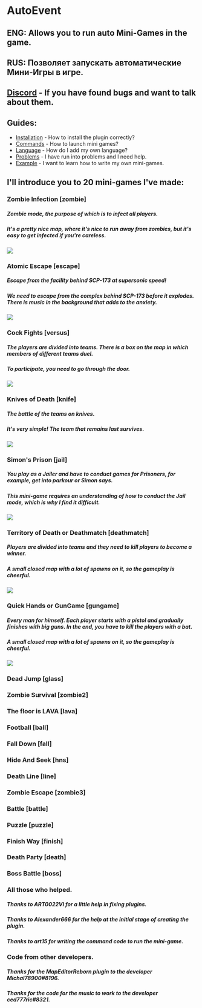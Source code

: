 # AutoEvent
## ENG: Allows you to run auto Mini-Games in the game.
## RUS: Позволяет запускать автоматические Мини-Игры в игре.
## [Discord](https://discord.gg/Bu7ZsKsbjP) - If you have found bugs and want to talk about them.
## Guides:
 - [Installation](https://github.com/KoT0XleB/AutoEvent-Exiled/blob/main/Docs/Installation.md) - How to install the plugin correctly?
 - [Commands](https://github.com/KoT0XleB/AutoEvent-Exiled/blob/main/Docs/Commands.md) - How to launch mini games?
 - [Language](https://github.com/KoT0XleB/AutoEvent-Exiled/blob/main/Docs/Language.md) - How do I add my own language?
 - [Problems](https://github.com/KoT0XleB/AutoEvent-Exiled/blob/main/Docs/Problem.md) - I have run into problems and I need help.
 - [Example](https://github.com/KoT0XleB/AutoEvent-Exiled/blob/main/Docs/Example.md) - I want to learn how to write my own mini-games.
##
## I'll introduce you to 20 mini-games I've made:

### Zombie Infection [zombie]
##### Zombie mode, the purpose of which is to infect all players. 
##### It's a pretty nice map, where it's nice to run away from zombies, but it's easy to get infected if you're careless.
![](https://github.com/swdmeow/AutoEvent-Exiled/blob/main/Photos/Zombie.png)

### Atomic Escape [escape]
##### Escape from the facility behind SCP-173 at supersonic speed!
##### We need to escape from the complex behind SCP-173 before it explodes. There is music in the background that adds to the anxiety.
![](https://github.com/swdmeow/AutoEvent-Exiled/blob/main/Photos/Escape.png)

### Cock Fights [versus]
##### The players are divided into teams. There is a box on the map in which members of different teams duel.
##### To participate, you need to go through the door.
![](https://github.com/swdmeow/AutoEvent-Exiled/blob/main/Photos/Duel.png)

### Knives of Death [knife]
##### The battle of the teams on knives.
##### It's very simple! The team that remains last survives.
![](https://github.com/swdmeow/AutoEvent-Exiled/blob/main/Photos/Knife.png)

### Simon's Prison [jail]
##### You play as a Jailer and have to conduct games for Prisoners, for example, get into parkour or Simon says.
##### This mini-game requires an understanding of how to conduct the Jail mode, which is why I find it difficult.
![](https://github.com/swdmeow/AutoEvent-Exiled/blob/main/Photos/Jail.png)

### Territory of Death or Deathmatch [deathmatch]
##### Players are divided into teams and they need to kill players to become a winner.
##### A small closed map with a lot of spawns on it, so the gameplay is cheerful.
![](https://github.com/swdmeow/AutoEvent-Exiled/blob/main/Photos/Deathmatch.png)

### Quick Hands or GunGame [gungame]
##### Every man for himself. Each player starts with a pistol and gradually finishes with big guns. In the end, you have to kill the players with a bat.
##### A small closed map with a lot of spawns on it, so the gameplay is cheerful.
![](https://github.com/swdmeow/AutoEvent-Exiled/blob/main/Photos/GunGame.png)

### Dead Jump [glass]

### Zombie Survival [zombie2]

### The floor is LAVA [lava]

### Football [ball]

### Fall Down [fall]

### Hide And Seek [hns]

### Death Line [line]

### Zombie Escape [zombie3]

### Battle [battle]

### Puzzle [puzzle]

### Finish Way [finish]

### Death Party [death]

### Boss Battle [boss]

### All those who helped.
##### Thanks to ART0022VI for a little help in fixing plugins.
##### Thanks to Alexander666 for the help at the initial stage of creating the plugin.
##### Thanks to art15 for writing the command code to run the mini-game.

### Code from other developers.
##### Thanks for the MapEditorReborn plugin to the developer Michal78900#8196.
##### Thanks for the code for the music to work to the developer ced777ric#8321.
